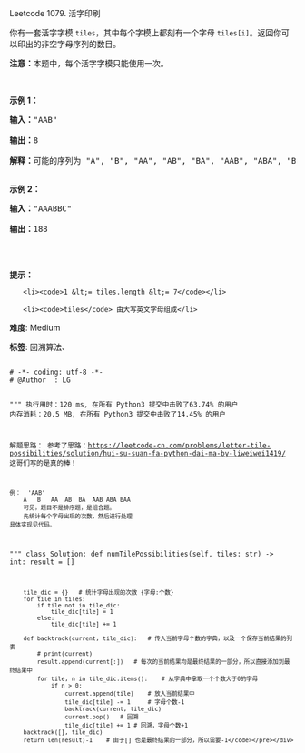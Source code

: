 Leetcode 1079. 活字印刷
<p>你有一套活字字模&nbsp;<code>tiles</code>，其中每个字模上都刻有一个字母&nbsp;<code>tiles[i]</code>。返回你可以印出的非空字母序列的数目。</p>


<p><strong>注意：</strong>本题中，每个活字字模只能使用一次。</p>



<p>&nbsp;</p>



<p><strong>示例 1：</strong></p>



<pre><strong>输入：</strong>&quot;AAB&quot;

<strong>输出：</strong>8

<strong>解释：</strong>可能的序列为 &quot;A&quot;, &quot;B&quot;, &quot;AA&quot;, &quot;AB&quot;, &quot;BA&quot;, &quot;AAB&quot;, &quot;ABA&quot;, &quot;BAA&quot;。

</pre>



<p><strong>示例 2：</strong></p>



<pre><strong>输入：</strong>&quot;AAABBC&quot;

<strong>输出：</strong>188

</pre>



<p>&nbsp;</p>



<p><strong>提示：</strong></p>



<ol>

	<li><code>1 &lt;= tiles.length &lt;= 7</code></li>

	<li><code>tiles</code> 由大写英文字母组成</li>

</ol>





 **难度**: Medium



 **标签**: 回溯算法、 





<div class="hcb_wrap">
<pre class="prism undefined-numbers lang-python" data-lang="Python"><code>
# -*- coding: utf-8 -*-
# @Author  : LG

"""
执行用时：120 ms, 在所有 Python3 提交中击败了63.74% 的用户
内存消耗：20.5 MB, 在所有 Python3 提交中击败了14.45% 的用户

解题思路：
    参考了思路：https://leetcode-cn.com/problems/letter-tile-possibilities/solution/hui-su-suan-fa-python-dai-ma-by-liweiwei1419/
    这哥们写的是真的棒！

    例：  'AAB'
        A   B   AA  AB  BA  AAB ABA BAA
        可见，题目不是排序题，是组合题。
        先统计每个字母出现的次数，然后进行处理
    具体实现见代码。
"""
class Solution:
    def numTilePossibilities(self, tiles: str) -> int:
        result = []

        tile_dic = {}   # 统计字母出现的次数 {字母:个数}
        for tile in tiles:
            if tile not in tile_dic:
                tile_dic[tile] = 1
            else:
                tile_dic[tile] += 1

        def backtrack(current, tile_dic):   # 传入当前字母个数的字典，以及一个保存当前结果的列表
            # print(current)
            result.append(current[:])   # 每次的当前结果均是最终结果的一部分，所以直接添加到最终结果中
            for tile, n in tile_dic.items():    # 从字典中拿取一个个数大于0的字母
                if n > 0:
                    current.append(tile)    # 放入当前结果中
                    tile_dic[tile] -= 1     # 字母个数-1
                    backtrack(current, tile_dic)
                    current.pop()   # 回溯
                    tile_dic[tile] += 1 # 回溯，字母个数+1
        backtrack([], tile_dic)
        return len(result)-1    # 由于[] 也是最终结果的一部分，所以需要-1</code></pre></div>
